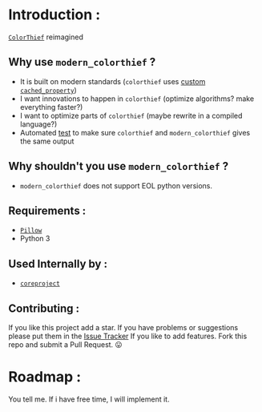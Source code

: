 # Introduction :

[`ColorThief`](https://github.com/fengsp/color-thief-py) reimagined

## Why use `modern_colorthief` ?

-   It is built on modern standards (`colorthief` uses [custom `cached_property`](https://github.com/fengsp/color-thief-py/blob/3e96a52abfa34323c798a691b2970c6df3059fda/colorthief.py#L18-L27))
-   I want innovations to happen in `colorthief` (optimize algorithms? make everything faster?)
-   I want to optimize parts of `colorthief` (maybe rewrite in a compiled language?)
-   Automated [test](https://github.com/baseplate-admin/modern_colorthief/blob/7f1025c853bf9458e123a43d284099523a8a587b/tests/test_modern_colortheif_with_colorthief.py#L10-L16) to make sure `colorthief` and `modern_colorthief` gives the same output

## Why shouldn't you use `modern_colorthief` ?

-   `modern_colorthief` does not support EOL python versions.

## Requirements :

-   [`Pillow`](https://pypi.org/project/Pillow/)
-   Python 3

## Used Internally by :

-   [`coreproject`](https://github.com/baseplate-admin/coreproject)

## Contributing :

If you like this project add a star.
If you have problems or suggestions please put them in the [Issue Tracker](https://github.com/baseplate-admin/modern_colorthief/issues)
If you like to add features. Fork this repo and submit a Pull Request. 😛

# Roadmap :

You tell me. If i have free time, I will implement it.
